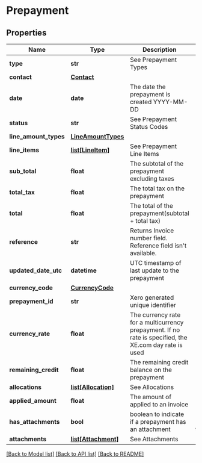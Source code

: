 # Prepayment

## Properties
Name | Type | Description | Notes
------------ | ------------- | ------------- | -------------
**type** | **str** | See Prepayment Types | [optional] 
**contact** | [**Contact**](Contact.md) |  | [optional] 
**date** | **date** | The date the prepayment is created YYYY-MM-DD | [optional] 
**status** | **str** | See Prepayment Status Codes | [optional] 
**line_amount_types** | [**LineAmountTypes**](LineAmountTypes.md) |  | [optional] 
**line_items** | [**list[LineItem]**](LineItem.md) | See Prepayment Line Items | [optional] 
**sub_total** | **float** | The subtotal of the prepayment excluding taxes | [optional] 
**total_tax** | **float** | The total tax on the prepayment | [optional] 
**total** | **float** | The total of the prepayment(subtotal + total tax) | [optional] 
**reference** | **str** | Returns Invoice number field. Reference field isn&#39;t available. | [optional] 
**updated_date_utc** | **datetime** | UTC timestamp of last update to the prepayment | [optional] 
**currency_code** | [**CurrencyCode**](CurrencyCode.md) |  | [optional] 
**prepayment_id** | **str** | Xero generated unique identifier | [optional] 
**currency_rate** | **float** | The currency rate for a multicurrency prepayment. If no rate is specified, the XE.com day rate is used | [optional] 
**remaining_credit** | **float** | The remaining credit balance on the prepayment | [optional] 
**allocations** | [**list[Allocation]**](Allocation.md) | See Allocations | [optional] 
**applied_amount** | **float** | The amount of applied to an invoice | [optional] 
**has_attachments** | **bool** | boolean to indicate if a prepayment has an attachment | [optional] [default to False]
**attachments** | [**list[Attachment]**](Attachment.md) | See Attachments | [optional] 

[[Back to Model list]](../README.md#documentation-for-models) [[Back to API list]](../README.md#documentation-for-api-endpoints) [[Back to README]](../README.md)


